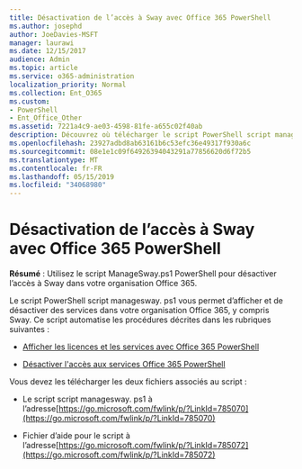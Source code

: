 ```yaml
---
title: Désactivation de l’accès à Sway avec Office 365 PowerShell
ms.author: josephd
author: JoeDavies-MSFT
manager: laurawi
ms.date: 12/15/2017
audience: Admin
ms.topic: article
ms.service: o365-administration
localization_priority: Normal
ms.collection: Ent_O365
ms.custom:
- PowerShell
- Ent_Office_Other
ms.assetid: 7221a4c9-ae03-4598-81fe-a655c02f40ab
description: Découvrez où télécharger le script PowerShell script managesway. ps1 qui vous permet de désactiver l’accès à Sway dans votre organisation Office 365.
ms.openlocfilehash: 23927adbd8ab63161b6c53efc36e49317f930a6c
ms.sourcegitcommit: 08e1e1c09f64926394043291a77856620d6f72b5
ms.translationtype: MT
ms.contentlocale: fr-FR
ms.lasthandoff: 05/15/2019
ms.locfileid: "34068980"
---
```

# <a name="disable-access-to-sway-with-office-365-powershell"></a>Désactivation de l’accès à Sway avec Office 365 PowerShell

**Résumé** : Utilisez le script ManageSway.ps1 PowerShell pour désactiver l’accès à Sway dans votre organisation Office 365.
  
Le script PowerShell script managesway. ps1 vous permet d’afficher et de désactiver des services dans votre organisation Office 365, y compris Sway. Ce script automatise les procédures décrites dans les rubriques suivantes :
  
- [Afficher les licences et les services avec Office 365 PowerShell](view-licenses-and-services-with-office-365-powershell.md)
    
- [Désactiver l'accès aux services Office 365 PowerShell](disable-access-to-services-with-office-365-powershell.md)
    
Vous devez les télécharger les deux fichiers associés au script :
  
- Le script script managesway. ps1 à l’adresse[https://go.microsoft.com/fwlink/p/?LinkId=785070](https://go.microsoft.com/fwlink/p/?LinkId=785070)
    
- Fichier d’aide pour le script à l’adresse[https://go.microsoft.com/fwlink/p/?LinkId=785072](https://go.microsoft.com/fwlink/p/?LinkId=785072)
    

